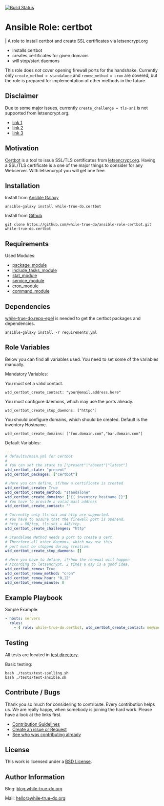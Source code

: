 [![Build Status](https://travis-ci.org/while-true-do/ansible-role-certbot.svg?branch=master)](https://travis-ci.org/while-true-do/ansible-role-certbot)

# Ansible Role: certbot
| A role to install certbot and create SSL certificates via letsencrypt.org

- installs certbot
- creates certificates for given domains
- will stop/start daemons

This role does _not_ cover opening firewall ports for the handshake. Currently only  `create_method = standalone` and `renew_method = cron` are covered, but the role is prepared for implementation of other methods in the future.

## Disclaimer

Due to some major issues, currently `create_challenge = tls-sni` is not supported from letsencrypt.org.

- [link 1](https://community.letsencrypt.org/t/2018-01-09-issue-with-tls-sni-01-and-shared-hosting-infrastructure/49996)
- [link 2](https://community.letsencrypt.org/t/2018-01-11-update-regarding-acme-tls-sni-and-shared-hosting-infrastructure/50188)
- [link 3](https://news.ycombinator.com/item?id=16112237)

## Motivation

[Certbot](https://certbot.eff.org/) is a tool to issue SSL/TLS certificates from [letsencrypt.org](https://letsencrypt.org/). Having a SSL/TLS certificate is a one of the major things to consider for any Webserver. With letsencrypt you will get one free.

## Installation

Install from [Ansible Galaxy](https://galaxy.ansible.com/while-true-do/certbot)

```
ansible-galaxy install while-true-do.certbot
```

Install from [Github](https://github.com/while-true-do/ansible-role-certbot)

```
git clone https://github.com/while-true-do/ansible-role-certbot.git while-true-do.certbot
```

## Requirements

Used Modules:

-  [package_module](http://docs.ansible.com/ansible/latest/package_module.html)
-  [include_tasks_module](https://docs.ansible.com/ansible/2.4/include_tasks_module.html)
-  [stat_module](http://docs.ansible.com/ansible/latest/stat_module.html)
-  [service_module](http://docs.ansible.com/ansible/latest/service_module.html)
-  [cron_module](http://docs.ansible.com/ansible/latest/cron_module.html)
-  [command_module](http://docs.ansible.com/ansible/latest/command_module.html)

## Dependencies

[while-true-do.repo-epel](https://galaxy.ansible.com/while-true-do/repo-epel/) is needed to get the certbot packages and dependencies.

```
ansible-galaxy install -r requirements.yml
```

## Role Variables

Below you can find all variables used. You need to set some of the variables manually.

Mandatory Variables:

You must set a valid contact.
```
wtd_certbot_create_contact: "your@email.address.here"
```
You must configure daemons, which may use the ports already.
```
wtd_certbot_create_stop_daemons: ["httpd"]
```
You should configure domains, which should be created. Default is the inventory Hostname.
```
wtd_certbot_create_domains: ["foo.domain.com","bar.domain.com"]
```

Default Variables:

```yaml
---
# defaults/main.yml for certbot
#
# You can set the state to ["present"|"absent"|"latest"]
wtd_certbot_state: "present"
wtd_certbot_packages: ["certbot"]

# Here you can define, if/how a certificate is created
wtd_certbot_create: True
wtd_certbot_create_method: "standalone"
wtd_certbot_create_domains: ["{{ inventory_hostname }}"]
# You have to provide a valid mail address
wtd_certbot_create_contact: ""

# Currently only tls-sni and http are supported.
# You have to assure that the firewall port is openend.
# http = 80/tcp, tls-sni = 443/tcp.
wtd_certbot_create_challenges: "http"

# Standalone Method needs a port to create a cert.
# Therefore all other daemons, which may use this
# port must be stopped during creation.
wtd_certbot_create_stop_daemons: []

# Here you have to define, if/how the renewal will happen
# According to letsencrypt, 2 times a day is a good idea.
wtd_certbot_renew: True
wtd_certbot_renew_method: "cron"
wtd_certbot_renew_hour: "0,12"
wtd_certbot_renew_minute: 0
```

## Example Playbook

Simple Example:

```yaml
- hosts: servers 
  roles:
    - { role: while-true-do.certbot, wtd_certbot_create_contact: me@cool.org }
```

## Testing

All tests are located in [test directory](./tests/).

Basic testing:

```
bash ./tests/test-spelling.sh
bash ./tests/test-ansible.sh
```

## Contribute / Bugs

Thank you so much for considering to contribute. Every contribution helps us.
We are really happy, when somebody is joining the hard work. Please have a look 
at the links first.

-   [Contribution Guidelines](./docs/CONTRIBUTING.md)
-   [Create an issue or Request](https://github.com/while-true-do/ansible-role-certbot/issues)
-   [See who was contributing already](https://github.com/while-true-do/ansible-role-certbot/graphs/contributors)

## License

This work is licensed under a [BSD License](https://opensource.org/licenses/BSD-3-Clause).

## Author Information

Blog: [blog.while-true-do.org](https://blog.while-true-do.org)

Mail: [hello@while-true-do.org](mailto:hello@while-true-do.org)
